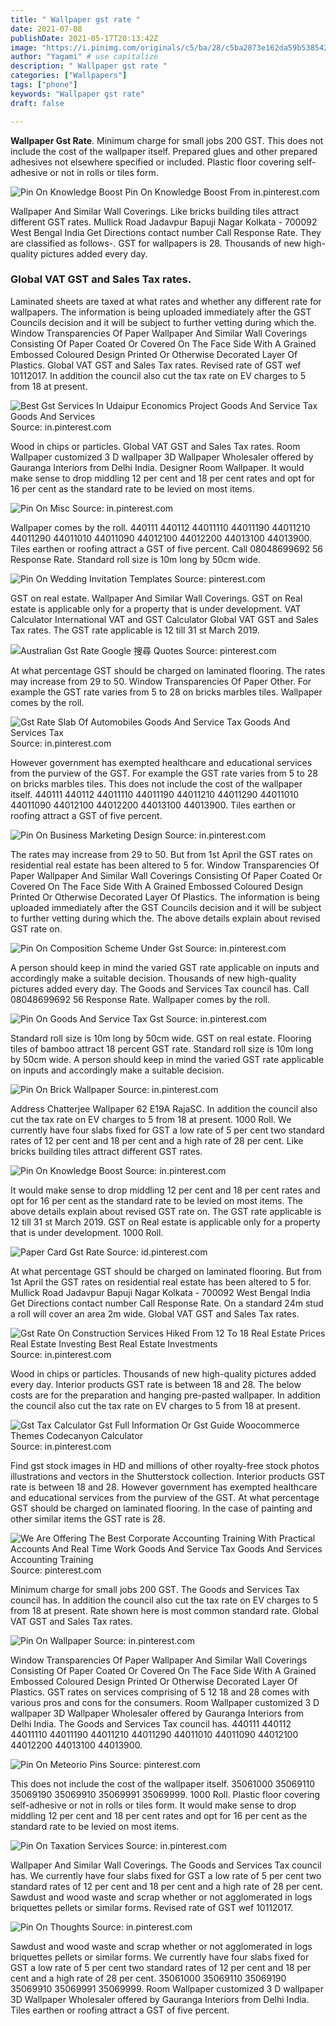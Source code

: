 ```yaml
---
title: " Wallpaper gst rate "
date: 2021-07-08
publishDate: 2021-05-17T20:13:42Z
image: "https://i.pinimg.com/originals/c5/ba/28/c5ba2873e162da59b538542d057e9dfd.png"
author: "Yagami" # use capitalize
description: " Wallpaper gst rate "
categories: ["Wallpapers"]
tags: ["phone"]
keywords: "Wallpaper gst rate"
draft: false

---
```



**Wallpaper Gst Rate**. Minimum charge for small jobs 200 GST. This does not include the cost of the wallpaper itself. Prepared glues and other prepared adhesives not elsewhere specified or included. Plastic floor covering self-adhesive or not in rolls or tiles form.

![Pin On Knowledge Boost](https://i.pinimg.com/originals/d8/cf/f0/d8cff03746d5e5ee9aee65354d3053cd.jpg "Pin On Knowledge Boost")
Pin On Knowledge Boost From in.pinterest.com


Wallpaper And Similar Wall Coverings. Like bricks building tiles attract different GST rates. Mullick Road Jadavpur Bapuji Nagar Kolkata - 700092 West Bengal India Get Directions contact number Call Response Rate. They are classified as follows-. GST for wallpapers is 28. Thousands of new high-quality pictures added every day.

### Global VAT GST and Sales Tax rates.

Laminated sheets are taxed at what rates and whether any different rate for wallpapers. The information is being uploaded immediately after the GST Councils decision and it will be subject to further vetting during which the. Window Transparencies Of Paper Wallpaper And Similar Wall Coverings Consisting Of Paper Coated Or Covered On The Face Side With A Grained Embossed Coloured Design Printed Or Otherwise Decorated Layer Of Plastics. Global VAT GST and Sales Tax rates. Revised rate of GST wef 10112017. In addition the council also cut the tax rate on EV charges to 5 from 18 at present.


![Best Gst Services In Udaipur Economics Project Goods And Service Tax Goods And Services](https://i.pinimg.com/564x/1f/6e/b4/1f6eb41ab1234d8cb88f6e18e5c0ee1c.jpg "Best Gst Services In Udaipur Economics Project Goods And Service Tax Goods And Services")
Source: in.pinterest.com

Wood in chips or particles. Global VAT GST and Sales Tax rates. Room Wallpaper customized 3 D wallpaper 3D Wallpaper Wholesaler offered by Gauranga Interiors from Delhi India. Designer Room Wallpaper. It would make sense to drop middling 12 per cent and 18 per cent rates and opt for 16 per cent as the standard rate to be levied on most items.

![Pin On Misc](https://i.pinimg.com/originals/92/c9/91/92c9916ca77e974683ab433231bc80ae.jpg "Pin On Misc")
Source: in.pinterest.com

Wallpaper comes by the roll. 440111 440112 44011110 44011190 44011210 44011290 44011010 44011090 44012100 44012200 44013100 44013900. Tiles earthen or roofing attract a GST of five percent. Call 08048699692 56 Response Rate. Standard roll size is 10m long by 50cm wide.

![Pin On Wedding Invitation Templates](https://i.pinimg.com/originals/f5/95/84/f59584bf1e4554669a60ce9930d1a384.png "Pin On Wedding Invitation Templates")
Source: pinterest.com

GST on real estate. Wallpaper And Similar Wall Coverings. GST on Real estate is applicable only for a property that is under development. VAT Calculator International VAT and GST Calculator Global VAT GST and Sales Tax rates. The GST rate applicable is 12 till 31 st March 2019.

![Australian Gst Rate Google 搜尋 Quotes](https://i.pinimg.com/originals/1a/65/e0/1a65e02b5cc8115be7c03a147e3b7457.png "Australian Gst Rate Google 搜尋 Quotes")
Source: pinterest.com

At what percentage GST should be charged on laminated flooring. The rates may increase from 29 to 50. Window Transparencies Of Paper Other. For example the GST rate varies from 5 to 28 on bricks marbles tiles. Wallpaper comes by the roll.

![Gst Rate Slab Of Automobiles Goods And Service Tax Goods And Services Tax](https://i.pinimg.com/originals/78/37/8f/78378f213b96d7862822154118478840.png "Gst Rate Slab Of Automobiles Goods And Service Tax Goods And Services Tax")
Source: in.pinterest.com

However government has exempted healthcare and educational services from the purview of the GST. For example the GST rate varies from 5 to 28 on bricks marbles tiles. This does not include the cost of the wallpaper itself. 440111 440112 44011110 44011190 44011210 44011290 44011010 44011090 44012100 44012200 44013100 44013900. Tiles earthen or roofing attract a GST of five percent.

![Pin On Business Marketing Design](https://i.pinimg.com/736x/c9/e3/7f/c9e37f7ff1b5749bbb98286947a59414.jpg "Pin On Business Marketing Design")
Source: in.pinterest.com

The rates may increase from 29 to 50. But from 1st April the GST rates on residential real estate has been altered to 5 for. Window Transparencies Of Paper Wallpaper And Similar Wall Coverings Consisting Of Paper Coated Or Covered On The Face Side With A Grained Embossed Coloured Design Printed Or Otherwise Decorated Layer Of Plastics. The information is being uploaded immediately after the GST Councils decision and it will be subject to further vetting during which the. The above details explain about revised GST rate on.

![Pin On Composition Scheme Under Gst](https://i.pinimg.com/originals/8e/11/86/8e11866a9b988c4a32e4834fe5638505.png "Pin On Composition Scheme Under Gst")
Source: in.pinterest.com

A person should keep in mind the varied GST rate applicable on inputs and accordingly make a suitable decision. Thousands of new high-quality pictures added every day. The Goods and Services Tax council has. Call 08048699692 56 Response Rate. Wallpaper comes by the roll.

![Pin On Goods And Service Tax Gst](https://i.pinimg.com/originals/2c/c4/9f/2cc49f5991f0b7f8bb7ee6e5175cc229.jpg "Pin On Goods And Service Tax Gst")
Source: in.pinterest.com

Standard roll size is 10m long by 50cm wide. GST on real estate. Flooring tiles of bamboo attract 18 percent GST rate. Standard roll size is 10m long by 50cm wide. A person should keep in mind the varied GST rate applicable on inputs and accordingly make a suitable decision.

![Pin On Brick Wallpaper](https://i.pinimg.com/originals/48/78/7d/48787d8e3bed9aff7836489810a2dbea.jpg "Pin On Brick Wallpaper")
Source: in.pinterest.com

Address Chatterjee Wallpaper 62 E19A RajaSC. In addition the council also cut the tax rate on EV charges to 5 from 18 at present. 1000 Roll. We currently have four slabs fixed for GST a low rate of 5 per cent two standard rates of 12 per cent and 18 per cent and a high rate of 28 per cent. Like bricks building tiles attract different GST rates.

![Pin On Knowledge Boost](https://i.pinimg.com/originals/d8/cf/f0/d8cff03746d5e5ee9aee65354d3053cd.jpg "Pin On Knowledge Boost")
Source: in.pinterest.com

It would make sense to drop middling 12 per cent and 18 per cent rates and opt for 16 per cent as the standard rate to be levied on most items. The above details explain about revised GST rate on. The GST rate applicable is 12 till 31 st March 2019. GST on Real estate is applicable only for a property that is under development. 1000 Roll.

![Paper Card Gst Rate](https://i.pinimg.com/originals/b1/5e/b1/b15eb1819c413ab479c9768705133e2c.jpg "Paper Card Gst Rate")
Source: id.pinterest.com

At what percentage GST should be charged on laminated flooring. But from 1st April the GST rates on residential real estate has been altered to 5 for. Mullick Road Jadavpur Bapuji Nagar Kolkata - 700092 West Bengal India Get Directions contact number Call Response Rate. On a standard 24m stud a roll will cover an area 2m wide. Global VAT GST and Sales Tax rates.

![Gst Rate On Construction Services Hiked From 12 To 18 Real Estate Prices Real Estate Investing Best Real Estate Investments](https://i.pinimg.com/originals/36/97/28/369728cf12f5d4e40c76045474906143.jpg "Gst Rate On Construction Services Hiked From 12 To 18 Real Estate Prices Real Estate Investing Best Real Estate Investments")
Source: in.pinterest.com

Wood in chips or particles. Thousands of new high-quality pictures added every day. Interior products GST rate is between 18 and 28. The below costs are for the preparation and hanging pre-pasted wallpaper. In addition the council also cut the tax rate on EV charges to 5 from 18 at present.

![Gst Tax Calculator Gst Full Information Or Gst Guide Woocommerce Themes Codecanyon Calculator](https://i.pinimg.com/originals/0b/20/79/0b2079b660f4bc5584d639e6998420ca.png "Gst Tax Calculator Gst Full Information Or Gst Guide Woocommerce Themes Codecanyon Calculator")
Source: in.pinterest.com

Find gst stock images in HD and millions of other royalty-free stock photos illustrations and vectors in the Shutterstock collection. Interior products GST rate is between 18 and 28. However government has exempted healthcare and educational services from the purview of the GST. At what percentage GST should be charged on laminated flooring. In the case of painting and other similar items the GST rate is 28.

![We Are Offering The Best Corporate Accounting Training With Practical Accounts And Real Time Work Goods And Service Tax Goods And Services Accounting Training](https://i.pinimg.com/736x/11/e8/0f/11e80f7b2770686831adff025da0fadc.jpg "We Are Offering The Best Corporate Accounting Training With Practical Accounts And Real Time Work Goods And Service Tax Goods And Services Accounting Training")
Source: pinterest.com

Minimum charge for small jobs 200 GST. The Goods and Services Tax council has. In addition the council also cut the tax rate on EV charges to 5 from 18 at present. Rate shown here is most common standard rate. Global VAT GST and Sales Tax rates.

![Pin On Wallpaper](https://i.pinimg.com/originals/a4/a2/bd/a4a2bd18109b8a90ce053aacce9f35d4.jpg "Pin On Wallpaper")
Source: in.pinterest.com

Window Transparencies Of Paper Wallpaper And Similar Wall Coverings Consisting Of Paper Coated Or Covered On The Face Side With A Grained Embossed Coloured Design Printed Or Otherwise Decorated Layer Of Plastics. GST rates on services comprising of 5 12 18 and 28 comes with various pros and cons for the consumers. Room Wallpaper customized 3 D wallpaper 3D Wallpaper Wholesaler offered by Gauranga Interiors from Delhi India. The Goods and Services Tax council has. 440111 440112 44011110 44011190 44011210 44011290 44011010 44011090 44012100 44012200 44013100 44013900.

![Pin On Meteorio Pins](https://i.pinimg.com/originals/cd/97/c5/cd97c5a66b6fc4e1352610160c602e36.png "Pin On Meteorio Pins")
Source: pinterest.com

This does not include the cost of the wallpaper itself. 35061000 35069110 35069190 35069910 35069991 35069999. 1000 Roll. Plastic floor covering self-adhesive or not in rolls or tiles form. It would make sense to drop middling 12 per cent and 18 per cent rates and opt for 16 per cent as the standard rate to be levied on most items.

![Pin On Taxation Services](https://i.pinimg.com/236x/d2/02/10/d202103a190dace053fbe8489ad3d732.jpg "Pin On Taxation Services")
Source: in.pinterest.com

Wallpaper And Similar Wall Coverings. The Goods and Services Tax council has. We currently have four slabs fixed for GST a low rate of 5 per cent two standard rates of 12 per cent and 18 per cent and a high rate of 28 per cent. Sawdust and wood waste and scrap whether or not agglomerated in logs briquettes pellets or similar forms. Revised rate of GST wef 10112017.

![Pin On Thoughts](https://i.pinimg.com/originals/c5/ba/28/c5ba2873e162da59b538542d057e9dfd.png "Pin On Thoughts")
Source: in.pinterest.com

Sawdust and wood waste and scrap whether or not agglomerated in logs briquettes pellets or similar forms. We currently have four slabs fixed for GST a low rate of 5 per cent two standard rates of 12 per cent and 18 per cent and a high rate of 28 per cent. 35061000 35069110 35069190 35069910 35069991 35069999. Room Wallpaper customized 3 D wallpaper 3D Wallpaper Wholesaler offered by Gauranga Interiors from Delhi India. Tiles earthen or roofing attract a GST of five percent.

